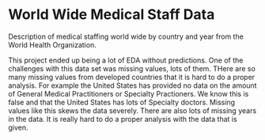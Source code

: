 # World Wide Medical Staff Data

Description of medical staffing world wide by country and year from the World Health Organization.

This project ended up being a lot of EDA without predictions. One of the challenges with this data set was missing values, lots of them.  THere are so many missing values from developed countries that it is hard to do a proper analysis.  For example the United States has provided no data on the amount of General Medical Practitioners or Specialty Practioners.  We know this is false and that the United States has lots of Specialty doctors.  Missing values like this skews the data severely.  There are also lots of missing years in the data.  It is really hard to do a proper analysis with the data that is given.
